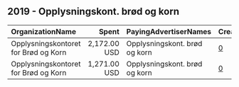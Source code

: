 ## 2019 - Opplysningskont. brød og korn 
|OrganizationName|Spent|PayingAdvertiserNames|CreativeUrls|Impressions|Genders|AgeBrackets|CountryCodes|BillingAddresses|CandidateBallotInformation|
|:---|---:|:---|:---|---:|:---|:---|:---|:---|:---|
|Opplysningskontoret for Brød og Korn|2,172.00 USD|Opplysningskont. brød og korn|[0](https://www.snap.com/political-ads/asset/ce82fcebeb177d24f72c2610d9a59da953045244721bf94bff339337f8eba926?mediaType=mp4)|1,379,141|||norway|"Skokleheia 32,NESODDTANGEN,1452,NO"||
|Opplysningskontoret for Brød og Korn|1,271.00 USD|Opplysningskont. brød og korn|[0](https://www.snap.com/political-ads/asset/309e9b904251b93f18ebe67adbc65dcf274e48d62e552bb43f51ab88091e1fef?mediaType=mp4)|379,153||18-28|norway|"Skokleheia 32,NESODDTANGEN,1452,NO"||
